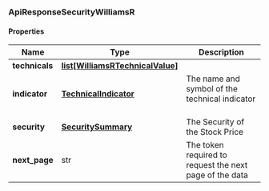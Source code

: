 

[//]: # (CLASS:ApiResponseSecurityWilliamsR)

[//]: # (KIND:object)

### ApiResponseSecurityWilliamsR

#### Properties

[//]: # (START_DEFINITION)

Name | Type | Description
------------ | ------------- | -------------
**technicals** | [**list[WilliamsRTechnicalValue]**](WilliamsRTechnicalValue.md) |  &nbsp;
**indicator** | [**TechnicalIndicator**](TechnicalIndicator.md) | The name and symbol of the technical indicator &nbsp;
**security** | [**SecuritySummary**](SecuritySummary.md) | The Security of the Stock Price &nbsp;
**next_page** | str | The token required to request the next page of the data &nbsp;

[//]: # (END_DEFINITION)


[//]: # (CONTAINED_CLASS:WilliamsRTechnicalValue)


[//]: # (CONTAINED_CLASS:TechnicalIndicator)


[//]: # (CONTAINED_CLASS:SecuritySummary)




